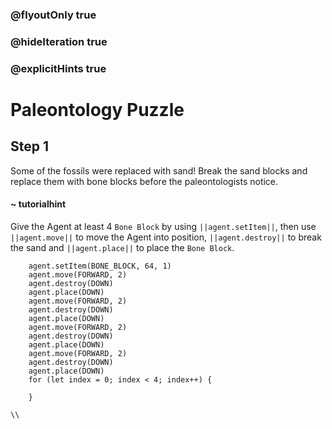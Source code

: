 ### @flyoutOnly true
### @hideIteration true
### @explicitHints true

# Paleontology Puzzle

## Step 1
Some of the fossils were replaced with sand! Break the sand blocks and replace them with bone blocks before the paleontologists notice.


#### ~ tutorialhint 
Give the Agent at least 4 `Bone Block` by using ``||agent.setItem||``, then use ``||agent.move||`` to move the Agent into position, ``||agent.destroy||`` to break the sand and ``||agent.place||`` to place the `Bone Block`.

```ghost
    agent.setItem(BONE_BLOCK, 64, 1)
    agent.move(FORWARD, 2)
    agent.destroy(DOWN)
    agent.place(DOWN)
    agent.move(FORWARD, 2)
    agent.destroy(DOWN)
    agent.place(DOWN)
    agent.move(FORWARD, 2)
    agent.destroy(DOWN)
    agent.place(DOWN)
    agent.move(FORWARD, 2)
    agent.destroy(DOWN)
    agent.place(DOWN)
    for (let index = 0; index < 4; index++) {
    	
    }
```
```template
\\
```
```package
```
